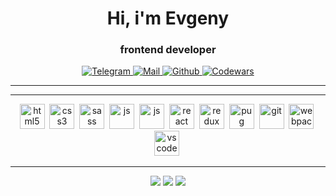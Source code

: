 ﻿<div align="center">
<h1> Hi, i'm Evgeny </h1>
<h3> frontend developer </h2>

<a href="https://t.me/evg_zlg" target="_blank">
<img src="https://img.shields.io/badge/-telegram-lightgray?style=flat-square&logo=telegram" alt="Telegram"/>
</a>
  
<a href="mailto:evg.zalogin@gmail.com">
<img src="https://img.shields.io/badge/-mail-lightgray?style=flat-square&logo=gmail" alt="Mail"/>
</a>

<a href="https://github.com/evg-zlg">
<img src="https://img.shields.io/badge/-github-lightgray?style=flat-square&logo=github" alt="Github"/>
</a>
	
<a href="https://www.codewars.com/users/rsschool_04a4b325e16cdeb7">
<img src="https://www.codewars.com/users/rsschool_04a4b325e16cdeb7/badges/micro" alt="Codewars"/>
</a>
	
</div>

---





---

<div align="center">
<img src="https://cdn.jsdelivr.net/gh/devicons/devicon/icons/html5/html5-original.svg" title="html5" width="40" height="40"/>&nbsp;
<img src="https://cdn.jsdelivr.net/gh/devicons/devicon/icons/css3/css3-original.svg" title="css3" width="40" height="40"/>&nbsp;
<img src="https://cdn.jsdelivr.net/gh/devicons/devicon/icons/sass/sass-original.svg" title="sass" width="40" height="40"/>&nbsp;
<img src="https://cdn.jsdelivr.net/gh/devicons/devicon/icons/javascript/javascript-original.svg" title="js" width="40" height="40"/>&nbsp;
<img src="https://cdn.jsdelivr.net/gh/devicons/devicon/icons/typescript/typescript-original.svg" title="js" width="40" height="40"/>&nbsp;
<img src="https://cdn.jsdelivr.net/gh/devicons/devicon/icons/react/react-original.svg" title="react" width="40" height="40"/>&nbsp;
<img src="https://cdn.jsdelivr.net/gh/devicons/devicon/icons/redux/redux-original.svg" title="redux toolkit" width="40" height="40"/>&nbsp;
<img src="https://cdn.cdnlogo.com/logos/p/63/pug.svg" title="pug" width="40" height="40"/>&nbsp;
<img src="https://cdn.jsdelivr.net/gh/devicons/devicon/icons/git/git-original.svg" title="git" width="40" height="40"/>&nbsp;
<img src="https://cdn.jsdelivr.net/gh/devicons/devicon/icons/webpack/webpack-original.svg" title="webpack" width="40" height="40"/>&nbsp;
<img src="https://cdn.jsdelivr.net/gh/devicons/devicon/icons/vscode/vscode-original.svg" title="vscode" width="40" height="40"/>&nbsp;
</div>

---

<div id="stat" align="center">
	<img src="https://github-profile-summary-cards.vercel.app/api/cards/profile-details?username=evg-zlg&theme=github"/>
	<img src="https://github-profile-summary-cards.vercel.app/api/cards/most-commit-language?username=evg-zlg&theme=github"/>
	<img src="https://github-profile-summary-cards.vercel.app/api/cards/stats?username=evg-zlg&theme=github"/>
</div>
